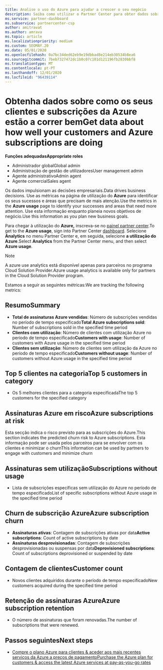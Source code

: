 ```yaml
---
title: Analise o uso do Azure para ajudar a crescer o seu negócio
description: Saiba como utilizar o Partner Center para obter dados sobre o uso das subscrições Azure dos seus clientes. Os dados incluem subscrições vendidas, em risco e em uso.
ms.service: partner-dashboard
ms.subservice: partnercenter-csp
author: amitravat
ms.author: amrava
ms.topic: article
ms.localizationpriority: medium
ms.custom: SEOMAY.20
ms.date: 05/01/2020
ms.openlocfilehash: 0a7bc34ded62eb9e19dbbad8e214eb30534b8ea6
ms.sourcegitcommit: 7beb7327472dc1b0c07c101d121196fb2830bbf8
ms.translationtype: MT
ms.contentlocale: pt-PT
ms.lasthandoff: 12/01/2020
ms.locfileid: "96439114"
---
```

# <a name="get-data-about-how-well-your-customers-and-azure-subscriptions-are-doing"></a><span data-ttu-id="ef639-104">Obtenha dados sobre como os seus clientes e subscrições da Azure estão a correr bem</span><span class="sxs-lookup"><span data-stu-id="ef639-104">Get data about how well your customers and Azure subscriptions are doing</span></span>



<span data-ttu-id="ef639-105">**Funções adequadas**</span><span class="sxs-lookup"><span data-stu-id="ef639-105">**Appropriate roles**</span></span>

- <span data-ttu-id="ef639-106">Administrador global</span><span class="sxs-lookup"><span data-stu-id="ef639-106">Global admin</span></span>
- <span data-ttu-id="ef639-107">Administração de gestão de utilizadores</span><span class="sxs-lookup"><span data-stu-id="ef639-107">User management admin</span></span>
- <span data-ttu-id="ef639-108">Agente administrativo</span><span class="sxs-lookup"><span data-stu-id="ef639-108">Admin agent</span></span>
- <span data-ttu-id="ef639-109">Agente comercial</span><span class="sxs-lookup"><span data-stu-id="ef639-109">Sales agent</span></span>

<span data-ttu-id="ef639-110">Os dados impulsionam as decisões empresariais.</span><span class="sxs-lookup"><span data-stu-id="ef639-110">Data drives business decisions.</span></span> <span data-ttu-id="ef639-111">Use as métricas na página de utilização do **Azure** para identificar os seus sucessos e áreas que precisam de mais atenção.</span><span class="sxs-lookup"><span data-stu-id="ef639-111">Use the metrics in the **Azure usage** page to identify your successes and areas that need more attention.</span></span> <span data-ttu-id="ef639-112">Use esta informação enquanto planeia novos objetivos de negócio.</span><span class="sxs-lookup"><span data-stu-id="ef639-112">Use this information as you plan new business goals.</span></span>

<span data-ttu-id="ef639-113">Para chegar à utilização do **Azure,** inscreva-se no [painel partner center](https://partner.microsoft.com/dashboard).</span><span class="sxs-lookup"><span data-stu-id="ef639-113">To get to the **Azure usage**, sign into Partner Center [dashboard](https://partner.microsoft.com/dashboard).</span></span> <span data-ttu-id="ef639-114">Selecione **Analytics** no menu Partner Center e, em seguida, selecione **a utilização do Azure**.</span><span class="sxs-lookup"><span data-stu-id="ef639-114">Select **Analytics** from the Partner Center menu, and then select **Azure usage**.</span></span>

> [!NOTE]
> <span data-ttu-id="ef639-115">A azure use analytics está disponível apenas para parceiros no programa Cloud Solution Provider.</span><span class="sxs-lookup"><span data-stu-id="ef639-115">Azure usage analytics is available only for partners in the Cloud Solution Provider program.</span></span>

<span data-ttu-id="ef639-116">Estamos a seguir as seguintes métricas:</span><span class="sxs-lookup"><span data-stu-id="ef639-116">We are tracking the following metrics:</span></span>

## <a name="summary"></a><span data-ttu-id="ef639-117">Resumo</span><span class="sxs-lookup"><span data-stu-id="ef639-117">Summary</span></span>

- <span data-ttu-id="ef639-118">**Total de assinaturas Azure vendidas**: Número de subscrições vendidas no período de tempo especificado</span><span class="sxs-lookup"><span data-stu-id="ef639-118">**Total Azure subscriptions sold**: Number of subscriptions sold in the specified time period</span></span>  
- <span data-ttu-id="ef639-119">**Clientes com utilização**: Número de clientes com utilização Azure no período de tempo especificado</span><span class="sxs-lookup"><span data-stu-id="ef639-119">**Customers with usage**: Number of customers with Azure usage in the specified time period</span></span>  
- <span data-ttu-id="ef639-120">**Clientes sem utilização**: Número de clientes sem utilização da Azure no período de tempo especificado</span><span class="sxs-lookup"><span data-stu-id="ef639-120">**Customers without usage**: Number of customers without Azure usage in the specified time period</span></span>  

## <a name="top-5-customers-in-category"></a><span data-ttu-id="ef639-121">Top 5 clientes na categoria</span><span class="sxs-lookup"><span data-stu-id="ef639-121">Top 5 customers in category</span></span>

- <span data-ttu-id="ef639-122">Os 5 melhores clientes para a categoria especificada</span><span class="sxs-lookup"><span data-stu-id="ef639-122">The top 5 customers for the specified category</span></span>  

## <a name="azure-subscriptions-at-risk"></a><span data-ttu-id="ef639-123">Assinaturas Azure em risco</span><span class="sxs-lookup"><span data-stu-id="ef639-123">Azure subscriptions at risk</span></span>

<span data-ttu-id="ef639-124">Esta secção indica o risco previsto para as subscrições do Azure.</span><span class="sxs-lookup"><span data-stu-id="ef639-124">This section indicates the predicted churn risk to Azure subscriptions.</span></span> <span data-ttu-id="ef639-125">Esta informação pode ser usada pelos parceiros para se envolver com os clientes e minimizar o churn</span><span class="sxs-lookup"><span data-stu-id="ef639-125">This information can be used by partners to engage with customers and minimize churn</span></span>

## <a name="subscriptions-without-usage"></a><span data-ttu-id="ef639-126">Assinaturas sem utilização</span><span class="sxs-lookup"><span data-stu-id="ef639-126">Subscriptions without usage</span></span>

- <span data-ttu-id="ef639-127">Lista de subscrições específicas sem utilização do Azure no período de tempo especificado</span><span class="sxs-lookup"><span data-stu-id="ef639-127">List of specific subscriptions without Azure usage in the specified time period</span></span>  

## <a name="azure-subscription-churn"></a><span data-ttu-id="ef639-128">Churn de subscrição Azure</span><span class="sxs-lookup"><span data-stu-id="ef639-128">Azure subscription churn</span></span>

- <span data-ttu-id="ef639-129">**Assinaturas ativas**: Contagem de subscrições ativas por data</span><span class="sxs-lookup"><span data-stu-id="ef639-129">**Active subscriptions**: Count of active subscriptions by date</span></span>  
- <span data-ttu-id="ef639-130">**Assinaturas desprovisionadas**: Contagem de subscrições desprovisionadas ou suspensas por data</span><span class="sxs-lookup"><span data-stu-id="ef639-130">**Deprovisioned subscriptions**: Count of subscriptions deprovisioned or suspended by date</span></span>  

## <a name="customer-count"></a><span data-ttu-id="ef639-131">Contagem de clientes</span><span class="sxs-lookup"><span data-stu-id="ef639-131">Customer count</span></span>

- <span data-ttu-id="ef639-132">Novos clientes adquiridos durante o período de tempo especificado</span><span class="sxs-lookup"><span data-stu-id="ef639-132">New customers acquired during the specified time period</span></span>  

## <a name="azure-subscription-retention"></a><span data-ttu-id="ef639-133">Retenção de assinaturas Azure</span><span class="sxs-lookup"><span data-stu-id="ef639-133">Azure subscription retention</span></span>

- <span data-ttu-id="ef639-134">O número de assinaturas que foram renovadas.</span><span class="sxs-lookup"><span data-stu-id="ef639-134">The number of subscriptions that were renewed.</span></span>

 ## <a name="next-steps"></a><span data-ttu-id="ef639-135">Passos seguintes</span><span class="sxs-lookup"><span data-stu-id="ef639-135">Next steps</span></span>

- [<span data-ttu-id="ef639-136">Compre o plano Azure para clientes & aceder aos mais recentes serviços da Azure a preços de pagamento</span><span class="sxs-lookup"><span data-stu-id="ef639-136">Purchase the Azure plan for customers & access the latest Azure services at pay-as-you-go rates</span></span>](purchase-azure-plan.md)
